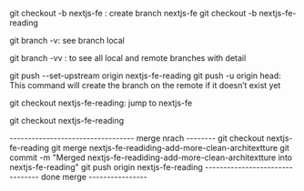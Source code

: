 git checkout -b nextjs-fe : create branch nextjs-fe
git checkout -b nextjs-fe-reading

git branch -v: see branch local

git branch -vv
: to see all local and remote branches with detail

git push --set-upstream origin nextjs-fe-reading
git push -u origin head: This command will create the branch on the remote if it doesn’t exist yet


git checkout nextjs-fe-reading: jump to nextjs-fe


git checkout nextjs-fe-reading


---------------------------------- merge nrach --------
git checkout nextjs-fe-reading
git merge nextjs-fe-readiding-add-more-clean-architextture
git commit -m "Merged nextjs-fe-readiding-add-more-clean-architextture into nextjs-fe-reading"
git push origin nextjs-fe-reading
-------------------------------- done merge ----------------